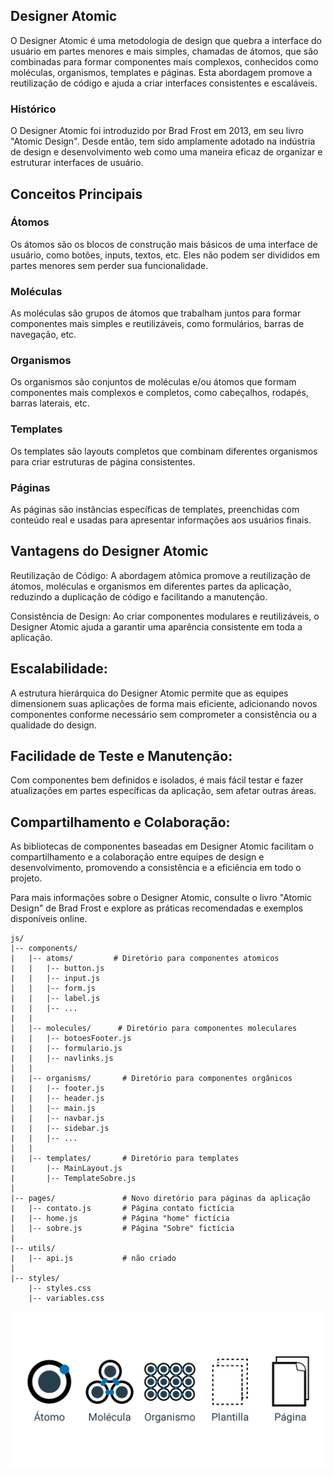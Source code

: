 ## Designer Atomic
O Designer Atomic é uma metodologia de design que quebra a interface do usuário em partes menores e mais simples, chamadas de átomos, que são combinadas para formar componentes mais complexos, conhecidos como moléculas, organismos, templates e páginas. Esta abordagem promove a reutilização de código e ajuda a criar interfaces consistentes e escaláveis.

### Histórico
O Designer Atomic foi introduzido por Brad Frost em 2013, em seu livro "Atomic Design". Desde então, tem sido amplamente adotado na indústria de design e desenvolvimento web como uma maneira eficaz de organizar e estruturar interfaces de usuário.

## Conceitos Principais
### Átomos
Os átomos são os blocos de construção mais básicos de uma interface de usuário, como botões, inputs, textos, etc. Eles não podem ser divididos em partes menores sem perder sua funcionalidade.

### Moléculas
As moléculas são grupos de átomos que trabalham juntos para formar componentes mais simples e reutilizáveis, como formulários, barras de navegação, etc.

### Organismos
Os organismos são conjuntos de moléculas e/ou átomos que formam componentes mais complexos e completos, como cabeçalhos, rodapés, barras laterais, etc.

### Templates
Os templates são layouts completos que combinam diferentes organismos para criar estruturas de página consistentes.

### Páginas
As páginas são instâncias específicas de templates, preenchidas com conteúdo real e usadas para apresentar informações aos usuários finais.

## Vantagens do Designer Atomic
Reutilização de Código: A abordagem atômica promove a reutilização de átomos, moléculas e organismos em diferentes partes da aplicação, reduzindo a duplicação de código e facilitando a manutenção.

Consistência de Design: Ao criar componentes modulares e reutilizáveis, o Designer Atomic ajuda a garantir uma aparência consistente em toda a aplicação.

## Escalabilidade:
 A estrutura hierárquica do Designer Atomic permite que as equipes dimensionem suas aplicações de forma mais eficiente, adicionando novos componentes conforme necessário sem comprometer a consistência ou a qualidade do design.

## Facilidade de Teste e Manutenção: 
Com componentes bem definidos e isolados, é mais fácil testar e fazer atualizações em partes específicas da aplicação, sem afetar outras áreas.

## Compartilhamento e Colaboração: 
As bibliotecas de componentes baseadas em Designer Atomic facilitam o compartilhamento e a colaboração entre equipes de design e desenvolvimento, promovendo a consistência e a eficiência em todo o projeto.

Para mais informações sobre o Designer Atomic, consulte o livro "Atomic Design" de Brad Frost e explore as práticas recomendadas e exemplos disponíveis online.


```
js/
|-- components/
|   |-- atoms/         # Diretório para componentes atomicos
|   |   |-- button.js
|   |   |-- input.js
|   |   |-- form.js
|   |   |-- label.js
|   |   |-- ...
|   |
|   |-- molecules/      # Diretório para componentes moleculares
|   |   |-- botoesFooter.js
|   |   |-- formulario.js
|   |   |-- navlinks.js
|   |
|   |-- organisms/       # Diretório para componentes orgânicos
|   |   |-- footer.js
|   |   |-- header.js
|   |   |-- main.js
|   |   |-- navbar.js
|   |   |-- sidebar.js
|   |   |-- ...
|   |
|   |-- templates/       # Diretório para templates
|       |-- MainLayout.js
|       |-- TemplateSobre.js
|
|-- pages/               # Novo diretório para páginas da aplicação
|   |-- contato.js       # Página contato fictícia
|   |-- home.js          # Página "home" fictícia
|   |-- sobre.js         # Página "Sobre" fictícia
|
|-- utils/
|   |-- api.js           # não criado
|
|-- styles/
    |-- styles.css
    |-- variables.css
```
<img src="img/ad.png">